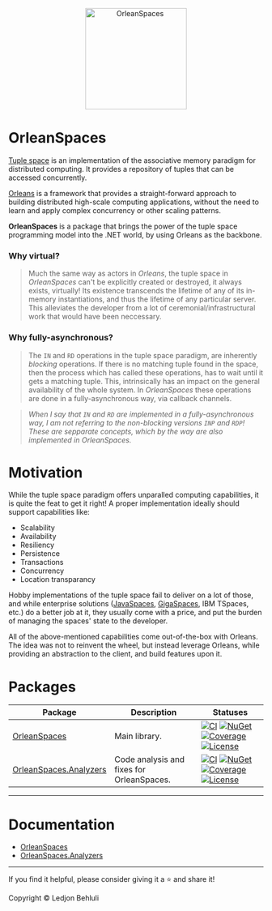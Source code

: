 <p align="center">
  <img src="https://github.com/ledjon-behluli/OrleanSpaces/blob/master/OrleansLogo.png" alt="OrleanSpaces" width="200px"> 
  <h1>OrleanSpaces</h1>
</p>

[Tuple space](https://en.wikipedia.org/wiki/Tuple_space) is an implementation of the associative memory paradigm for distributed computing. It provides a repository of tuples that can be accessed concurrently.

[Orleans](https://dotnet.github.io/orleans/docs/index.html) is a framework that provides a straight-forward approach to building distributed high-scale computing applications, without the need to learn and apply complex concurrency or other scaling patterns. 

**OrleanSpaces** is a package that brings the power of the tuple space programming model into the .NET world, by using Orleans as the backbone.

### Why virtual?
> Much the same way as actors in *Orleans*, the tuple space in *OrleanSpaces* can't be explicitly created or destroyed, it always exists, virtually! Its existence
transcends the lifetime of any of its in-memory instantiations, and thus the lifetime of any particular server. This alleviates the developer from a lot of ceremonial/infrastructural work that would have been neccessary.

### Why fully-asynchronous?
> The `IN` and `RD` operations in the tuple space paradigm, are inherently *blocking* operations. If there is no matching tuple found in the space, then the process which has called these operations, has to wait until it gets a matching tuple. This, intrinsically has an impact on the general availability of the whole system. In *OrleanSpaces* these operations are done in a fully-asynchronous way, via callback channels.

> *When I say that `IN` and `RD` are implemented in a fully-asynchronous way, I am not referring to the *non-blocking* versions `INP` and `RDP`! These are sepparate concepts, which by the way are also implemented in *OrleanSpaces*.*

# Motivation

While the tuple space paradigm offers unparalled computing capabilities, it is quite the feat to get it right! A proper implementation ideally should support capabilities like:

* Scalability
* Availability
* Resiliency
* Persistence
* Transactions
* Concurrency
* Location transparancy

Hobby implementations of the tuple space fail to deliver on a lot of those, and while enterprise solutions ([JavaSpaces](https://www.oracle.com/technical-resources/articles/javase/javaspaces.html), [GigaSpaces](https://www.gigaspaces.com/), IBM TSpaces, etc.) do a better job at it, they usually come with a price, and put the burden of managing the spaces' state to the developer.

All of the above-mentioned capabilities come out-of-the-box with Orleans. The idea was not to reinvent the wheel, but instead leverage Orleans, while providing an abstraction to the client, and build features upon it.

# Packages

| Package | Description| Statuses |
| ------------ | ------------ | ------------ |
| [OrleanSpaces](https://www.nuget.org/packages/OrleanSpaces) | Main library. | [![CI](https://github.com/ledjon-behluli/OrleanSpaces/actions/workflows/ci.yml/badge.svg)](https://github.com/ledjon-behluli/OrleanSpaces/actions/workflows/ci.yml) [![NuGet](https://img.shields.io/nuget/v/OrleanSpaces?color=blue)](https://www.nuget.org/packages/OrleanSpaces) [![Coverage](https://coveralls.io/repos/github/ledjon-behluli/OrleanSpaces/badge.svg?branch=master)](https://coveralls.io/github/ledjon-behluli/OrleanSpaces?branch=master) [![License](https://img.shields.io/github/license/ledjon-behluli/OrleanSpaces.svg)](https://github.com/ledjon-behluli/OrleanSpaces/blob/master/LICENSE.txt) |
| [OrleanSpaces.Analyzers](https://www.nuget.org/packages/OrleanSpaces.Analyzers) | Code analysis and fixes for OrleanSpaces. | [![CI](https://github.com/ledjon-behluli/OrleanSpaces/actions/workflows/ci.yml/badge.svg)](https://github.com/ledjon-behluli/OrleanSpaces/actions/workflows/ci.yml) [![NuGet](https://img.shields.io/nuget/v/OrleanSpaces?color=blue)](https://www.nuget.org/packages/OrleanSpaces) [![Coverage](https://coveralls.io/repos/github/ledjon-behluli/OrleanSpaces/badge.svg?branch=master)](https://coveralls.io/github/ledjon-behluli/OrleanSpaces?branch=master) [![License](https://img.shields.io/github/license/ledjon-behluli/OrleanSpaces.svg)](https://github.com/ledjon-behluli/OrleanSpaces/blob/master/LICENSE.txt) |

---

# Documentation

* [OrleanSpaces](https://github.com/ledjon-behluli/OrleanSpaces/docs/OrleanSpaces/README.md)
* [OrleanSpaces.Analyzers](https://github.com/ledjon-behluli/OrleanSpaces/docs/OrleanSpaces.Analyzers/README.md)

---

If you find it helpful, please consider giving it a ⭐ and share it!

Copyright © Ledjon Behluli
